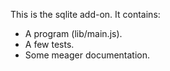 This is the sqlite add-on.  It contains:

* A program (lib/main.js).
* A few tests.
* Some meager documentation.
